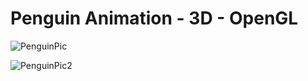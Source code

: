 # Penguin Animation - 3D - OpenGL

![PenguinPic](https://user-images.githubusercontent.com/69638284/104104426-c6ebdc80-52b0-11eb-99f6-5e8fc1600dec.PNG)

![PenguinPic2](https://user-images.githubusercontent.com/69638284/104104464-0b777800-52b1-11eb-8083-a9e0aa018796.PNG)

